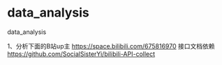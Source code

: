 # data_analysis
data_analysis 

1、分析下面的B站up主
https://space.bilibili.com/675816970
接口文档依赖
https://github.com/SocialSisterYi/bilibili-API-collect